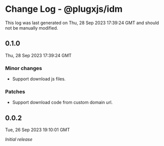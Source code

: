 # Change Log - @plugxjs/idm

This log was last generated on Thu, 28 Sep 2023 17:39:24 GMT and should not be manually modified.

## 0.1.0
Thu, 28 Sep 2023 17:39:24 GMT

### Minor changes

- Support download js files.

### Patches

- Support download code from custom domain url.

## 0.0.2
Tue, 26 Sep 2023 19:10:01 GMT

_Initial release_

